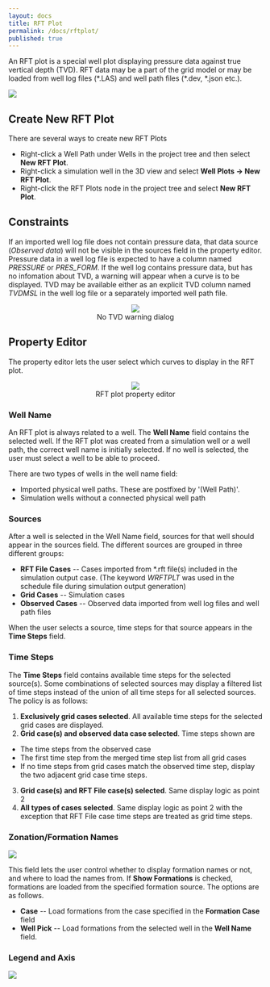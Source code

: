 ```yaml
---
layout: docs
title: RFT Plot
permalink: /docs/rftplot/
published: true
---
```


An RFT plot is a special well plot displaying pressure data against true vertical depth (TVD). RFT data may be a part of the grid model or may be loaded from well log files (\*.LAS) and well path files (\*.dev, \*.json etc.).

![]({{site.baseurl}}/images/RftPlot.png)

## Create New RFT Plot
There are several ways to create new RFT Plots
- Right-click a Well Path under Wells in the project tree and then select **New RFT Plot**.
- Right-click a simulation well in the 3D view and select **Well Plots -> New RFT Plot**.
- Right-click the RFT Plots node in the project tree and select **New RFT Plot**.

## Constraints
If an imported well log file does not contain pressure data, that data source (_Observed data_) will not be visible in the sources field in the property editor. Pressure data in a well log file is expected to have a column named _PRESSURE_ or _PRES_FORM_. If the well log contains pressure data, but has no infomation about TVD, a warning will appear when a curve is to be displayed. TVD may be available either as an explicit TVD column named _TVDMSL_ in the well log file or a separately imported well path file.

<p align="center">
  <img src="{{site.baseurl}}/images/NoTvdWarningDialog.png"/><br/>
  No TVD warning dialog
</p>

## Property Editor
The property editor lets the user select which curves to display in the RFT plot.

<p align="center">
  <img src="{{site.baseurl}}/images/RftPlotPropertyEditor.png"/><br/>
  RFT plot property editor
</p>

### Well Name
An RFT plot is always related to a well. The **Well Name** field contains the selected well. If the RFT plot was created from a simulation well or a well path, the correct well name is initially selected. If no well is selected, the user must select a well to be able to proceed.

There are two types of wells in the well name field:
- Imported physical well paths. These are postfixed by '(Well Path)'.
- Simulation wells without a connected physical well path

### Sources
After a well is selected in the Well Name field, sources for that well should appear in the sources field. The different sources are grouped in three different groups:
- **RFT File Cases** -- Cases imported from \*.rft file(s) included in the simulation output case. (The keyword _WRFTPLT_ was used in the schedule file during simulation output generation)
- **Grid Cases** -- Simulation cases
- **Observed Cases** -- Observed data imported from well log files and well path files

When the user selects a source, time steps for that source appears in the **Time Steps** field.

### Time Steps
The **Time Steps** field contains available time steps for the selected source(s). Some combinations of selected sources may display a filtered list of time steps instead of the union of all time steps for all selected sources. The policy is as follows:
1. **Exclusively grid cases selected**. All available time steps for the selected grid cases are displayed.
2. **Grid case(s) and observed data case selected**. Time steps shown are
  - The time steps from the observed case
  - The first time step from the merged time step list from all grid cases
  - If no time steps from grid cases match the observed time step, display the two adjacent grid case time steps.
3. **Grid case(s) and RFT File case(s) selected**. Same display logic as point 2
4. **All types of cases selected**. Same display logic as point 2 with the exception that RFT File case time steps are treated as grid time steps.

### Zonation/Formation Names
![]({{site.baseurl}}/images/RftPltFormationNames.png)

This field lets the user control whether to display formation names or not, and where to load the names from.
If **Show Formations** is checked, formations are loaded from the specified formation source. The options are as follows.
- **Case** -- Load formations from the case specified in the **Formation Case** field
- **Well Pick** -- Load formations from the selected well in the **Well Name** field.

### Legend and Axis
![]({{site.baseurl}}/images/RftPltLegendAndAxis.png)


